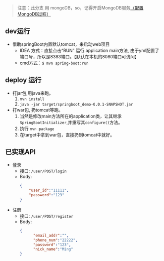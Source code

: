 > 注意：此分支 用 mongoDB，so，记得开启MongoDB服务[（配置MongoDB过程）](http://blog.csdn.net/ityouknow/article/details/71402893)
## dev运行
* 借助springBoot内置默认tomcat，来启动web项目
  * IDEA 方式：直接点击“RUN” 运行 application main方法, 由于yml配置了端口号，所以是8383端口。【默认在本机的8080端口可访问】
  * cmd方式：`$ mvn spring-boot:run`
  
## deploy 运行
* 打jar包,用java来跑。
  1. `mvn install`
  2. `java -jar target/springboot_demo-0.0.1-SNAPSHOT.jar`
* 打war包, 扔tomcat等跑。
  1. 当然是修改main方法所在的application类，让其继承`SpringBootInitializer`,并重写其`configure()`方法。
  2. 执行 `mvn package`
  3. 在target中拿到war包，直接扔到tomcat中就好。
 
 ## 已实现API
 * 登录
   * 接口: `/user/POST/login`
   * Body:
      ```json
      {
    	  "user_id":"11111",
    	  "password":"123"
      }
      ```
 * 注册
   * 接口: `/user/POST/register`
   * Body:
      ```json
      {
            "email_addr":"",
            "phone_num":"22222",
            "password":"123",
            "nick_name":"Ming"
      }
      ```

